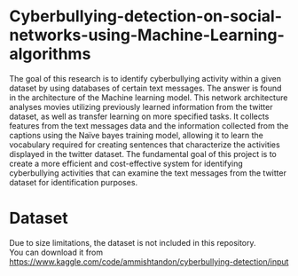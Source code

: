 # Cyberbullying-detection-on-social-networks-using-Machine-Learning-algorithms

The goal of this research is to identify cyberbullying activity within a given dataset by using 
databases of certain text messages. The answer is found in the architecture of the Machine 
learning model. This network architecture analyses movies utilizing previously learned 
information from the twitter dataset, as well as transfer learning on more specified tasks. It 
collects features from the text messages data and the information collected from the captions 
using the Naïve bayes training model, allowing it to learn the vocabulary required for creating 
sentences that characterize the activities displayed in the twitter dataset. 
The fundamental goal of this project is to create a more efficient and cost-effective system for 
identifying cyberbullying activities that can examine the text messages from the twitter dataset 
for identification purposes. 

# Dataset
Due to size limitations, the dataset is not included in this repository.  
You can download it from https://www.kaggle.com/code/ammishtandon/cyberbullying-detection/input 

